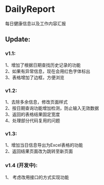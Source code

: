# DailyReport
每日健康信息以及工作内容汇报  
  
## Update:  
### v1.1:  
1、增加了根据日期查找历史记录的功能  
2、如果有异常信息，现在会用红色字体标出  
3、表格增加了边框，方便浏览  

### v1.2:  
1、去除多余信息，修改页面样式  
2、按日期查询功能增加检测，防止输入无效数据  
3、返回的表格结果固定宽度  
4、处理部分代码复用的问题  

### v1.3:
1、增加当日信息导出为Excel表格的功能  
2、返回结果页面改为跳转至新页面  

### v1.4 (开发中):  
1、 考虑改用接口的方式实现功能